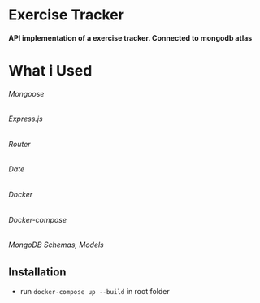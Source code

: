 # Exercise Tracker
#### API implementation of a exercise tracker. Connected to mongodb atlas
# What i Used
###### Mongoose
###### Express.js
###### Router
###### Date
###### Docker
###### Docker-compose
###### MongoDB Schemas, Models
## Installation

- run `docker-compose up --build` in root folder